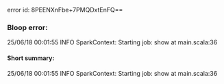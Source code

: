 error id: 8PEENXnFbe+7PMQDxtEnFQ==
### Bloop error:

25/06/18 00:01:55 INFO SparkContext: Starting job: show at main.scala:36
#### Short summary: 

25/06/18 00:01:55 INFO SparkContext: Starting job: show at main.scala:36